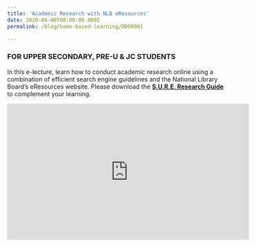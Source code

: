 ```yaml
---
title: 'Academic Research with NLB eResources'
date: 2020-04-06T00:00:00.000Z
permalink: /blog/home-based-learning/DD00001

---
```



### FOR UPPER SECONDARY, PRE-U & JC STUDENTS

In this e-lecture, learn how to conduct academic research online using a combination of efficient search engine guidelines and the National Library Board’s eResources website. Please download the **[S.U.R.E. Research Guide](/blog/home-based-learning/DD00006)** to complement your learning.

<iframe width="560" height="315" src="https://www.youtube.com/embed/p2g2JAlRx6Y" title="YouTube video player" frameborder="0" allow="accelerometer; autoplay; clipboard-write; encrypted-media; gyroscope; picture-in-picture" allowfullscreen></iframe>
